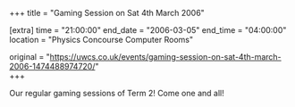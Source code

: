 +++
title = "Gaming Session on Sat 4th March 2006"

[extra]
time = "21:00:00"
end_date = "2006-03-05"
end_time = "04:00:00"
location = "Physics Concourse Computer Rooms"

original = "https://uwcs.co.uk/events/gaming-session-on-sat-4th-march-2006-1474488974720/"    
+++

Our regular gaming sessions of Term 2\! Come one and all\!

